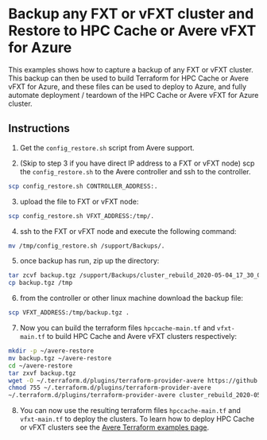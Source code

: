 # Backup any FXT or vFXT cluster and Restore to HPC Cache or Avere vFXT for Azure

This examples shows how to capture a backup of any FXT or vFXT cluster.  This backup can then be used to build Terraform for HPC Cache or Avere vFXT for Azure, and these files can be used to deploy to Azure, and fully automate deployment / teardown of the HPC Cache or Avere vFXT for Azure cluster.

## Instructions

1. Get the `config_restore.sh` script from Avere support.

2. (Skip to step 3 if you have direct IP address to a FXT or vFXT node) scp the `config_restore.sh` to the Avere controller and ssh to the controller.

```bash
scp config_restore.sh CONTROLLER_ADDRESS:.
```

3. upload the file to FXT or vFXT node:

```bash
scp config_restore.sh VFXT_ADDRESS:/tmp/.
```

4. ssh to the FXT or vFXT node and execute the following command:
```bash
mv /tmp/config_restore.sh /support/Backups/.
```

5. once backup has run, zip up the directory:
```bash
tar zcvf backup.tgz /support/Backups/cluster_rebuild_2020-05-04_17_30_00
cp backup.tgz /tmp
```

6. from the controller or other linux machine download the backup file:
```bash
scp VFXT_ADDRESS:/tmp/backup.tgz .
```

7. Now you can build the terraform files `hpccache-main.tf` and `vfxt-main.tf` to build HPC Cache and Avere vFXT clusters respectively:
```bash
mkdir -p ~/avere-restore
mv backup.tgz ~/avere-restore
cd ~/avere-restore
tar zxvf backup.tgz
wget -O ~/.terraform.d/plugins/terraform-provider-avere https://github.com/Azure/Avere/releases/download/tfprovider_v0.8.0/terraform-provider-avere
chmod 755 ~/.terraform.d/plugins/terraform-provider-avere
~/.terraform.d/plugins/terraform-provider-avere cluster_rebuild_2020-05-04_17_30_00
```

8. You can now use the resulting terraform files `hpccache-main.tf` and `vfxt-main.tf` to deploy the clusters.  To learn how to deploy HPC Cache or vFXT clusters see the [Avere Terraform examples page](https://github.com/Azure/Avere/tree/master/src/terraform).
